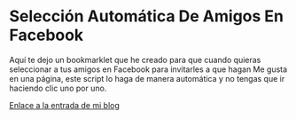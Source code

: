 # Selección Automática De Amigos En Facebook

Aquí te dejo un bookmarklet que he creado para que cuando quieras seleccionar a tus amigos en Facebook para invitarles a que hagan Me gusta en una página, este script lo haga de manera automática y no tengas que ir haciendo clic uno por uno.

[Enlace a la entrada de mi blog](https://monyi.dev/seleccionar-a-tus-amigos-en-facebook/)
